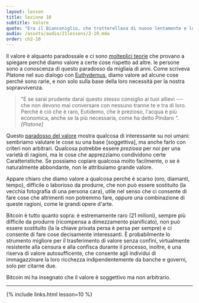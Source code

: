 ```yaml
---
layout: lesson
title: lezione 10
subtitle: Valore
quote: "Era il Bianconiglio, che trotterellava di nuovo lentamente e lo guardava con ansia mentre procedeva, come se avesse perso qualcosa ..."
audio: /assets/audio/21lessons/2-10.m4a
order: ch2-10
---
```


Il valore è alquanto paradossale e ci sono [molteplici teorie][multiple theories] che
provano a spiegare perché diamo valore a certe cose rispetto ad altre. 
le persone sono a conoscenza di questo paradosso da migliaia di anni. 
Come scriveva Platone nel suo dialogo con [Euthydemus], diamo valore ad alcune 
cose perché sono rarie, e non solo sulla base della loro necessità per la 
nostra sopravvivenza.

> "E se sarai prudente darai questo stesso consiglio ai tuoi allievi
>  --- che non devono mai conversare con nessuno tranne te e tra di loro. 
Perché è ciò che è raro, Eutidemo, che è prezioso, 
> l'acqua è più economica, anche se la più necessaria, come ha detto Pindaro ".
> <cite> [Platone] </cite>

Questo [paradosso del valore][paradox of value] mostra qualcosa di interessante 
su noi umani: sembriamo valutare le cose su una base [soggettiva], ma anche farlo con 
criteri non arbitrari. Qualcosa potrebbe essere *preziosa* per noi per 
una varietà di ragioni, ma le cose che apprezziamo condividono certe
Caratteristiche. Se possiamo copiare qualcosa molto facilmente, o se è
naturalmente abbondante, non le attribuiamo grande valore.

Appare chiaro che diamo valore a qualcosa perché è scarso (oro, diamanti,
tempo), difficile o laborioso da produrre, che non può essere sostituito (la
vecchia fotografia di una persona cara), utile nel senso che ci consente
di fare cose che altrimenti non potremmo fare, oppure una combinazione di queste ragioni,
come le grandi opere d'arte.

Bitcoin è tutto quanto sopra: è estremamente raro (21 milioni),
sempre più difficile da produrre (ricompensa a dimezzamento pianificato), non può essere sostituito (la
la chiave privata persa è persa per sempre) e ci consente di fare cose 
decisamente interessanti. 
È probabilmente lo strumento migliore per il trasferimento di valore senza 
confini, virtualmente resistente alla censura e alla confisca durante il processo, 
inoltre, è una riserva di valore autosufficente, che consente agli
individui di immagazzinare la loro ricchezza indipendentemente da banche e governi,
solo per citarne due.

Bitcoin mi ha insegnato che il valore è soggettivo ma non arbitrario.

---

{% include links.html lesson=10 %}

[Euthydemus]: http://www.perseus.tufts.edu/hopper/text?doc=Perseus:text:1999.01.0178:text=Euthyd.
[Plato]: http://www.perseus.tufts.edu/hopper/text?doc=plat.+euthyd.+304b

<!-- Wikipedia -->
[multiple theories]: https://en.wikipedia.org/wiki/Theory_of_value_%28economics%29
[paradox of value]: https://en.wikipedia.org/wiki/Paradox_of_value
[subjective]: https://en.wikipedia.org/wiki/Subjective_theory_of_value
[alice]: https://en.wikipedia.org/wiki/Alice%27s_Adventures_in_Wonderland
[carroll]: https://en.wikipedia.org/wiki/Lewis_Carroll
